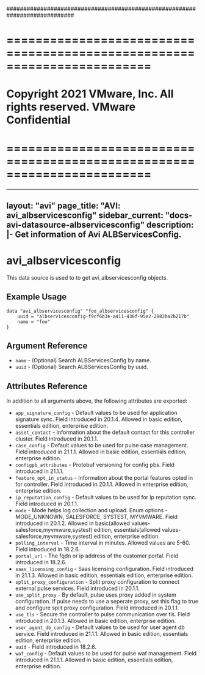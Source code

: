 ############################################################################
# ========================================================================
# Copyright 2021 VMware, Inc.  All rights reserved. VMware Confidential
# ========================================================================
###

<!--
    Copyright 2021 VMware, Inc.
    SPDX-License-Identifier: Mozilla Public License 2.0
-->
---
layout: "avi"
page_title: "AVI: avi_albservicesconfig"
sidebar_current: "docs-avi-datasource-albservicesconfig"
description: |-
  Get information of Avi ALBServicesConfig.
---

# avi_albservicesconfig

This data source is used to to get avi_albservicesconfig objects.

## Example Usage

```hcl
data "avi_albservicesconfig" "foo_albservicesconfig" {
    uuid = "albservicesconfig-f9cf6b3e-a411-436f-95e2-2982ba2b217b"
    name = "foo"
}
```

## Argument Reference

* `name` - (Optional) Search ALBServicesConfig by name.
* `uuid` - (Optional) Search ALBServicesConfig by uuid.

## Attributes Reference

In addition to all arguments above, the following attributes are exported:

* `app_signature_config` - Default values to be used for application signature sync. Field introduced in 20.1.4. Allowed in basic edition, essentials edition, enterprise edition.
* `asset_contact` - Information about the default contact for this controller cluster. Field introduced in 20.1.1.
* `case_config` - Default values to be used for pulse case management. Field introduced in 21.1.1. Allowed in basic edition, essentials edition, enterprise edition.
* `configpb_attributes` - Protobuf versioning for config pbs. Field introduced in 21.1.1.
* `feature_opt_in_status` - Information about the portal features opted in for controller. Field introduced in 20.1.1. Allowed in enterprise edition, enterprise edition.
* `ip_reputation_config` - Default values to be used for ip reputation sync. Field introduced in 20.1.1.
* `mode` - Mode helps log collection and upload. Enum options - MODE_UNKNOWN, SALESFORCE, SYSTEST, MYVMWARE. Field introduced in 20.1.2. Allowed in basic(allowed values- salesforce,myvmware,systest) edition, essentials(allowed values- salesforce,myvmware,systest) edition, enterprise edition.
* `polling_interval` - Time interval in minutes. Allowed values are 5-60. Field introduced in 18.2.6.
* `portal_url` - The fqdn or ip address of the customer portal. Field introduced in 18.2.6.
* `saas_licensing_config` - Saas licensing configuration. Field introduced in 21.1.3. Allowed in basic edition, essentials edition, enterprise edition.
* `split_proxy_configuration` - Split proxy configuration to connect external pulse services. Field introduced in 20.1.1.
* `use_split_proxy` - By default, pulse uses proxy added in system configuration. If pulse needs to use a seperate proxy, set this flag to true and configure split proxy configuration. Field introduced in 20.1.1.
* `use_tls` - Secure the controller to pulse communication over tls. Field introduced in 20.1.3. Allowed in basic edition, enterprise edition.
* `user_agent_db_config` - Default values to be used for user agent db service. Field introduced in 21.1.1. Allowed in basic edition, essentials edition, enterprise edition.
* `uuid` - Field introduced in 18.2.6.
* `waf_config` - Default values to be used for pulse waf management. Field introduced in 21.1.1. Allowed in basic edition, essentials edition, enterprise edition.

